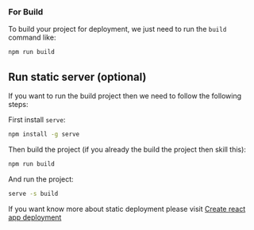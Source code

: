###  For Build
To build your project for deployment, we just need to run the `build` command like:
```bash
npm run build
```

## Run static server (optional)
If you want to run the build project then we need to follow the following steps:

First install `serve`:
```bash
npm install -g serve
```

Then build the project (if you already the build the project then skill this):
```bash
npm run build
```

And run the project:
```bash
serve -s build
```

If you want know more about static deployment please visit [Create react app deployment](https://create-react-app.dev/docs/deployment/)